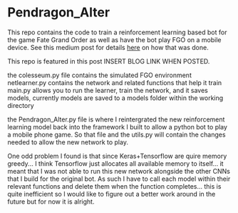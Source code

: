 # Pendragon_Alter

This repo contains the code to train a reinforcement learning based bot for the game Fate Grand Order as well as have the bot play FGO on a mobile device. See this medium post for details [here](https://medium.com/datadriveninvestor/project-pendragon-an-ai-bot-for-fate-grand-order-23f51b6e3268) on how that was done. 

This repo is featured in this post INSERT BLOG LINK WHEN POSTED.

the colesseum.py file contains the simulated FGO environment
netlearner.py contains the network and related functions that help it train
main.py allows you to run the learner, train the network, and it saves models, currently models are saved to a models folder within the working directory

the Pendragon_Alter.py file is where I reintergrated the new reinforcement learning model back into the framework I built to allow a python bot to play a mobile phone game. So that file and the utils.py will contain the changes needed to allow the new network to play. 

One odd problem I found is that since Keras+Tensorflow are quire memory greedy... I think Tensorflow just allocates all available memory to itself... it meant that I was not able to run this new network alongside the other CNNs that I build for the original bot. As such I have to call each model within their relevant functions and delete them when the function completes... this is quite inefficient so I would like to figure out a better work around in the future but for now it is alright. 
